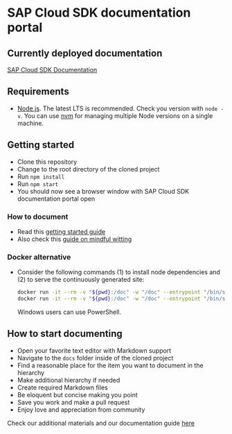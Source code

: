 # SAP Cloud SDK documentation portal

## Currently deployed documentation ##

[SAP Cloud SDK Documentation](https://sap.github.io/cloud-sdk/ )

## Requirements ##

- [Node.js](https://nodejs.org/en/download/). The latest LTS is recommended. Check you version with `node -v`. You can use [nvm](https://github.com/nvm-sh/nvm) for managing multiple Node versions on a single machine.

## Getting started ##

- Clone this repository
- Change to the root directory of the cloned project
- Run `npm install`
- Run `npm start`
- You should now see a browser window with SAP Cloud SDK documentation portal open

### How to document
- Read this [getting started guide](https://sap.github.io/cloud-sdk/docs/dzen/getting-started )
- Also check this [guide on mindful witting](https://sap.github.io/cloud-sdk/docs/dzen/how-to-write-documentation )


### Docker alternative

- Consider the following commands (1) to install node dependencies and (2) to serve the continuously generated site:
  ```bash
  docker run -it --rm -v "${pwd}:/doc" -w "/doc" --entrypoint "/bin/sh" node:alpine3.10 -c "npm ci"
  docker run -it --rm -v "${pwd}:/doc" -w "/doc" --entrypoint "/bin/sh" -p 3000:3000 node:alpine3.10 -c "npm run start -- --port 3000 --host 0.0.0.0"
  ```
  Windows users can use PowerShell.

## How to start documenting ##

- Open your favorite text editor with Markdown support
- Navigate to the `docs` folder inside of the cloned project
- Find a reasonable place for the item you want to document in the hierarchy
- Make additional hierarchy if needed
- Create required Markdown files
- Be eloquent but concise making you point
- Save you work and make a pull request
- Enjoy love and appreciation from community

Check our additional materials and our documentation guide [here](https://sap.github.io/cloud-sdk/docs/dzen/getting-started )
